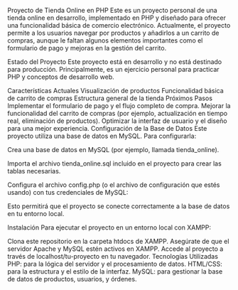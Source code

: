 Proyecto de Tienda Online en PHP
Este es un proyecto personal de una tienda online en desarrollo, implementado en PHP y diseñado para ofrecer una funcionalidad básica de comercio electrónico. Actualmente, el proyecto permite a los usuarios navegar por productos y añadirlos a un carrito de compras, aunque le faltan algunos elementos importantes como el formulario de pago y mejoras en la gestión del carrito.

Estado del Proyecto
Este proyecto está en desarrollo y no está destinado para producción. Principalmente, es un ejercicio personal para practicar PHP y conceptos de desarrollo web.

Características Actuales
Visualización de productos
Funcionalidad básica de carrito de compras
Estructura general de la tienda
Próximos Pasos
Implementar el formulario de pago y el flujo completo de compra.
Mejorar la funcionalidad del carrito de compras (por ejemplo, actualización en tiempo real, eliminación de productos).
Optimizar la interfaz de usuario y el diseño para una mejor experiencia.
Configuración de la Base de Datos
Este proyecto utiliza una base de datos en MySQL. Para configurarla:

Crea una base de datos en MySQL (por ejemplo, llamada tienda_online).

Importa el archivo tienda_online.sql incluido en el proyecto para crear las tablas necesarias.

Configura el archivo config.php (o el archivo de configuración que estés usando) con tus credenciales de MySQL:

Esto permitirá que el proyecto se conecte correctamente a la base de datos en tu entorno local.

Instalación
Para ejecutar el proyecto en un entorno local con XAMPP:

Clona este repositorio en la carpeta htdocs de XAMPP.
Asegúrate de que el servidor Apache y MySQL estén activos en XAMPP.
Accede al proyecto a través de localhost/tu-proyecto en tu navegador.
Tecnologías Utilizadas
PHP: para la lógica del servidor y el procesamiento de datos.
HTML/CSS: para la estructura y el estilo de la interfaz.
MySQL: para gestionar la base de datos de productos, usuarios, y órdenes.
